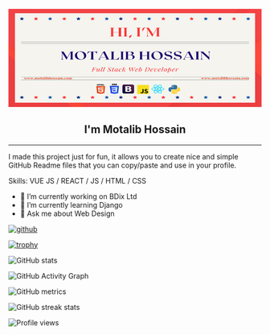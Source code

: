 
![](https://github.com/MotalibHossain/MotalibHossain/blob/main/motaibhossain.jpg?raw=true)
<h2 align="center"> I'm Motalib Hossain</h2>
<hr>

I made this project just for fun, it allows you to create nice and simple GitHub Readme files that you can copy/paste and use in your profile.

Skills: VUE JS / REACT / JS / HTML / CSS

- 🔭 I’m currently working on BDix Ltd 
- 🌱 I’m currently learning Django 
- 💬 Ask me about Web Design 


[<img src='https://cdn.jsdelivr.net/npm/simple-icons@3.0.1/icons/github.svg' alt='github' height='40'>](https://github.com/MotalibHossain)  

[![trophy](https://github-profile-trophy.vercel.app/?username=MotalibHossain)](https://github.com/ryo-ma/github-profile-trophy)

![GitHub stats](https://github-readme-stats.vercel.app/api?username=MotalibHossain&show_icons=true)  

![GitHub Activity Graph](https://activity-graph.herokuapp.com/graph?username=MotalibHossain)  

![GitHub metrics](https://metrics.lecoq.io/MotalibHossain)  

![GitHub streak stats](https://github-readme-streak-stats.herokuapp.com/?user=MotalibHossain)  

![Profile views](https://gpvc.arturio.dev/MotalibHossain)  
